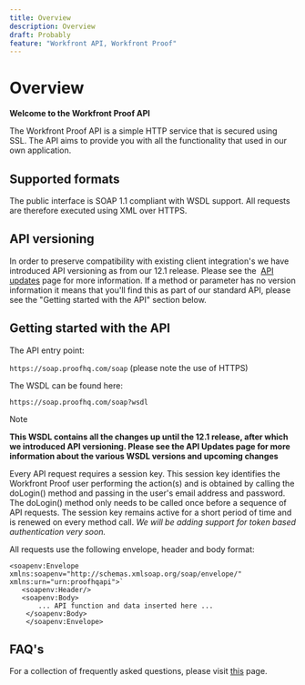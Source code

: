 ```yaml
---
title: Overview
description: Overview
draft: Probably
feature: "Workfront API, Workfront Proof"
---
```

# Overview

**Welcome to the Workfront Proof API**

The Workfront Proof API is a simple HTTP service that is secured using SSL. The API aims to provide you with all the functionality that used in our own application.

## Supported formats

The public interface is SOAP 1.1 compliant with WSDL support.&nbsp;All requests are therefore&nbsp;executed&nbsp;using XML over HTTPS.

## API versioning

In order to preserve compatibility with existing client&nbsp;integration's&nbsp;we have introduced API versioning as from our 12.1 release. Please see the&nbsp; [API updates](http://api.proofhq.com/new-updates) page for more information. If a method or parameter has no version information it means that you'll find this as part of our standard API, please see the "Getting started with the API" section below.

## Getting started with the API

The API entry point:

`https://soap.proofhq.com/soap` (please note the use of HTTPS)

The&nbsp;WSDL can be found here:

`https://soap.proofhq.com/soap?wsdl`

>[!NOTE]
>
>**This WSDL contains all the changes up until the 12.1 release, after which we introduced API versioning. Please see the API Updates page for more information about the various WSDL versions and upcoming changes**

Every API request requires a session key. This session key identifies the Workfront Proof user performing the action(s) and is obtained by calling the doLogin() method and passing in the user's email address and password. The doLogin() method only needs to be called once before a sequence of API requests. The session key remains active for a short period of time and is renewed on every method call.&nbsp;*We will be adding support for token based authentication very soon.*

All requests use the following envelope, header and body format:

```
<soapenv:Envelope xmlns:soapenv="http://schemas.xmlsoap.org/soap/envelope/" xmlns:urn="urn:proofhqapi">`
   <soapenv:Header/>
   <soapenv:Body>
	   ... API function and data inserted here ...
	</soapenv:Body>
	</soapenv:Envelope>
```

## FAQ's

For a collection of frequently asked questions, please visit [this](http://api.proofhq.com/faqs) page.
